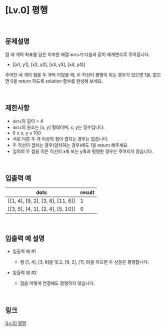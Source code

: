# [Lv.0] 평행

<br>

## 문제설명
점 네 개의 좌표를 담은 이차원 배열 `dots`가 다음과 같이 매개변수로 주어집니다.

- [[x1, y1], [x2, y2], [x3, y3], [x4, y4]]

주어진 네 개의 점을 두 개씩 이었을 때, 두 직선이 평행이 되는 경우가 있으면 1을, 없으면 0을 return 하도록 solution 함수를 완성해 보세요.

<br>

## 제한사항
- `dots`의 길이 = 4
- `dots`의 원소는 [x, y] 형태이며, x, y는 정수입니다.
- 0 ≤ x, y ≤ 100
- 서로 다른 두 개 이상의 점이 겹치는 경우는 없습니다.
- 두 직선이 겹치는 경우(일치하는 경우)에도 1을 return 해주세요.
- 임의의 두 점을 이은 직선이 x축 또는 y축과 평행한 경우는 주어지지 않습니다.

<br>

## 입출력 예
| dots | result |
|---|---|
| [[1, 4], [9, 2], [3, 8], [11, 6]] | 1 |
| [[3, 5], [4, 1], [2, 4], [5, 10]] | 0 |

<br>

## 입출력 예 설명
- 입출력 예 #1
    - 점 [1, 4], [3, 8]을 잇고, [9, 2], [11, 6]을 이으면 두 선분은 평행합니다.

- 입출력 예 #2
    - 점을 어떻게 연결해도 평행하지 않습니다.

<br>

## 링크
[[Lv.0] 평행](https://school.programmers.co.kr/learn/courses/30/lessons/120875)
